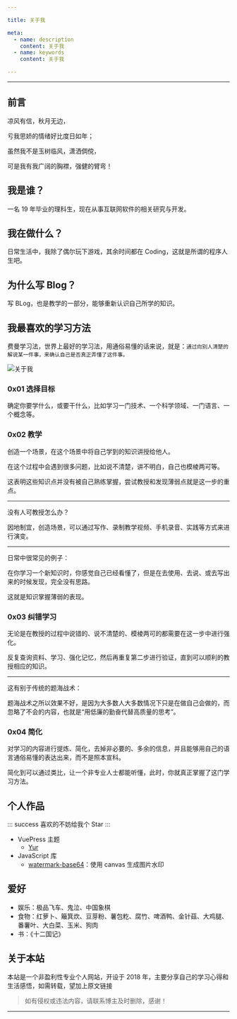 ```yaml
---

title: 关于我

meta:
  - name: description
    content: 关于我
  - name: keywords
    content: 关于我

---
```


---

## 前言

凉风有信，秋月无边，

亏我思娇的情绪好比度日如年；

虽然我不是玉树临风，潇洒倜傥，

可是我有我广阔的胸襟，强健的臂弯！

## 我是谁？

一名 19 年毕业的理科生，现在从事互联网软件的相关研究与开发。

## 我在做什么？

日常生活中，我除了偶尔玩下游戏，其余时间都在 Coding，这就是所谓的程序人生吧。

## 为什么写 Blog？

写 BLog，也是教学的一部分，能够重新认识自己所学的知识。

## 我最喜欢的学习方法

费曼学习法，世界上最好的学习法，用通俗易懂的话来说，就是：`通过向别人清楚的解说某一件事，来确认自己是否真正弄懂了这件事。`

![关于我](/20191017/VHMqWG0C8dJykAjp.png)

### 0x01 选择目标

确定你要学什么，或要干什么，比如学习一门技术、一个科学领域、一门语言、一个概念等。

### 0x02 教学

创造一个场景，在这个场景中将自己学到的知识讲授给他人。

在这个过程中会遇到很多问题，比如说不清楚，讲不明白，自己也模棱两可等。

这表明这些知识点并没有被自己熟练掌握，尝试教授和发现薄弱点就是这一步的重点。

---

没有人可教授怎么办？

因地制宜，创造场景，可以通过写作、录制教学视频、手机录音、实践等方式来进行演变。

---

日常中很常见的例子：

在你学习一个新知识时，你感觉自己已经看懂了，但是在去使用、去说、或去写出来的时候发现，完全没有思路。

这就是知识掌握薄弱的表现。

### 0x03 纠错学习

无论是在教授的过程中说错的、说不清楚的、模棱两可的都需要在这一步中进行强化。

反复查询资料、学习、强化记忆，然后再重复第二步进行验证，直到可以顺利的教授相应的知识。

---

这有别于传统的题海战术：

题海战术之所以效果不好，是因为大多数人大多数情况下只是在做自己会做的，而忽略了不会的内容，也就是“用低廉的勤奋代替高质量的思考”。

### 0x04 简化

对学习的内容进行提炼、简化，去掉非必要的、多余的信息，并且能够用自己的语言通俗易懂的表达出来，而不是照本宣科。

简化到可以通过类比，让一个非专业人士都能听懂，此时，你就真正掌握了这门学习方法。

## 个人作品

::: success
喜欢的不妨给我个 Star
:::

- VuePress 主题
  - [Yur](https://github.com/cnguu/vuepress-theme-yur)
- JavaScript 库
  - [watermark-base64](https://github.com/cnguu/watermark-base64)：使用 canvas 生成图片水印

## 爱好

- 娱乐：极品飞车、鬼泣、中国象棋
- 食物：红萝卜、簸箕炊、豆芽粉、薯包籺、腐竹、啤酒鸭、金针菇、大鸡腿、番薯叶、大白菜、玉米、狗肉
- 书：《十二国记》

## 关于本站

本站是一个非盈利性专业个人网站，开设于 2018 年，主要分享自己的学习心得和生活感悟，如需转载，望加上原文链接

> 如有侵权或违法内容，请联系博主及时删除，感谢！

---
